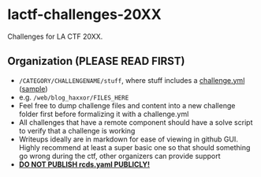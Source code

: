 # lactf-challenges-20XX
Challenges for LA CTF 20XX.
## Organization (PLEASE READ FIRST)
- `/CATEGORY/CHALLENGENAME/stuff`, where stuff includes a [challenge.yml](https://rcds.redpwn.net/en/latest/challenge/) ([sample](https://rcds.redpwn.net/en/latest/config-samples/#multi-container-web-challenge))
- e.g. `/web/blog_haxxor/FILES_HERE`
- Feel free to dump challenge files and content into a new challenge folder first before formalizing it with a challenge.yml
- All challenges that have a remote component should have a solve script to verify that a challenge is working
- Writeups ideally are in markdown for ease of viewing in github GUI. Highly recommend at least a super basic one so that should something go wrong during the ctf, other organizers can provide support
- <ins>**DO NOT PUBLISH rcds.yaml PUBLICLY!**</ins>
